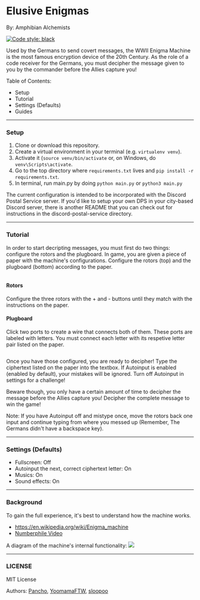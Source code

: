 # Elusive Enigmas
By: Amphibian Alchemists

[![Code style: black](https://img.shields.io/badge/code%20style-black-000000.svg)](https://github.com/psf/black)

Used by the Germans to send covert messages, the WWII Enigma Machine is the most famous encryption device of the 20th Century. As the role of a code receiver for the Germans, you must decipher the message given to you by the commander before the Allies capture you!

Table of Contents:
- Setup
- Tutorial
- Settings (Defaults)
- Guides

---
### Setup
1. Clone or download this repository.
2. Create a virtual environment in your terminal (e.g. `virtualenv venv`).
3. Activate it (`source venv/bin/activate` or, on Windows, do `venv\Scripts\activate`. 
4. Go to the top directory where `requirements.txt` lives and `pip install -r requirements.txt`.
5. In terminal, run main.py by doing `python main.py` or `python3 main.py`

The current configuration is intended to be incorporated with the Discord Postal Service server. If you'd like to setup your own DPS in your city-based Discord server, there is another README that you can check out for instructions in the discord-postal-service directory.

---
### Tutorial
In order to start decripting messages, you must first do two things: configure the rotors and the plugboard. In game, you are given a piece of paper with the machine's configurations. Configure the rotors (top) and the plugboard (bottom) according to the paper.

![]()

#### Rotors ####

Configure the three rotors with the + and - buttons until they match with the instructions on the paper.

#### Plugboard ####

Click two ports to create a wire that connects both of them. These ports are labeled with letters. You must connect each letter with its respetive letter pair listed on the paper.

![]()

Once you have those configured, you are ready to decipher! Type the ciphertext listed on the paper into the textbox. If Autoinput is enabled (enabled by default), your mistakes will be ignored. Turn off Autoinput in settings for a challenge!

Beware though, you only have a certain amount of time to decipher the message before the Allies capture you! Decipher the complete message to win the game!

Note: If you have Autoinput off and mistype once, move the rotors back one input and continue typing from where you messed up (Remember, The Germans didn't have a backspace key).

---
### Settings (Defaults)
- Fullscreen: Off
- Autoinput the next, correct ciphertext letter: On
- Musics: On
- Sound effects: On 

---
### Background
To gain the full experience, it's best to understand how the machine works. 
- https://en.wikipedia.org/wiki/Enigma_machine
- [Numberphile Video](https://www.youtube.com/watch?v=G2_Q9FoD-oQ)

A diagram of the machine's internal functionality:
![](https://i.pinimg.com/originals/67/cc/c3/67ccc3a33d6fbbf4b2738e167b5cfa37.png)

---
### LICENSE
MIT License

Authors: [Pancho](https://github.com/Franccisco), [YoomamaFTW](https://github.com/YoomamaFTW), [sloopoo](https://github.com/flextian)

